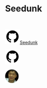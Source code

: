 
<!--$layout: block-->
<!--$lang: zh_CN--> 
<!--$en_US: /English/README.html--> 
<!--$ja_JP: /日本語/README.html-->
  
<!--#Hero--> 
<!--$background-image:url(bg.jpg)--> 
<!--$nav-color:#ffffff--> 
  
 # Seedunk 
 
<!--Hero #-->
<!--#Doc-->  
   <br>
<!--Doc #-->
  
<!--#Doc-->  
   [![](/Resources/icon/github.svg?class=icon)Seedunk](https://github.com/seedunk/?class=btn%20alt)
<!--Doc #-->
 



  ![](./Resources/icon/github.svg?class=icon)
 
  ![](/seedunk.png)